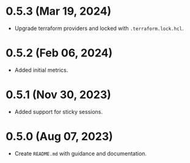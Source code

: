 # 0.5.3 (Mar 19, 2024)
* Upgrade terraform providers and locked with `.terraform.lock.hcl`.

# 0.5.2 (Feb 06, 2024)
* Added initial metrics.

# 0.5.1 (Nov 30, 2023)
* Added support for sticky sessions.

# 0.5.0 (Aug 07, 2023)
* Create `README.md` with guidance and documentation.
